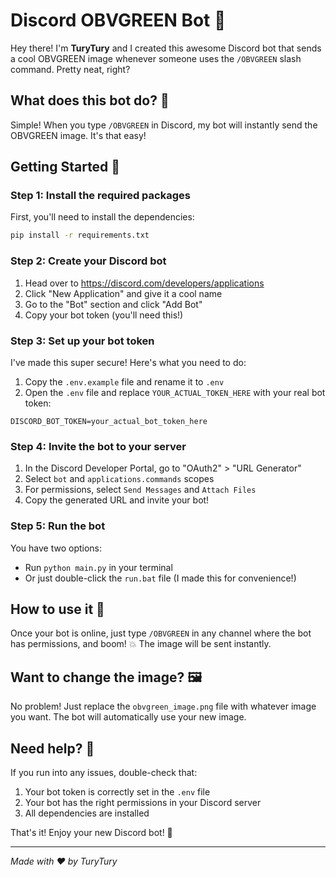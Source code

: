 # Discord OBVGREEN Bot 🤖

Hey there! I'm **TuryTury** and I created this awesome Discord bot that sends a cool OBVGREEN image whenever someone uses the `/OBVGREEN` slash command. Pretty neat, right?

## What does this bot do? 🎯

Simple! When you type `/OBVGREEN` in Discord, my bot will instantly send the OBVGREEN image. It's that easy!

## Getting Started 🚀

### Step 1: Install the required packages
First, you'll need to install the dependencies:
```bash
pip install -r requirements.txt
```

### Step 2: Create your Discord bot
1. Head over to https://discord.com/developers/applications
2. Click "New Application" and give it a cool name
3. Go to the "Bot" section and click "Add Bot"
4. Copy your bot token (you'll need this!)

### Step 3: Set up your bot token
I've made this super secure! Here's what you need to do:
1. Copy the `.env.example` file and rename it to `.env`
2. Open the `.env` file and replace `YOUR_ACTUAL_TOKEN_HERE` with your real bot token:
```
DISCORD_BOT_TOKEN=your_actual_bot_token_here
```

### Step 4: Invite the bot to your server
1. In the Discord Developer Portal, go to "OAuth2" > "URL Generator"
2. Select `bot` and `applications.commands` scopes
3. For permissions, select `Send Messages` and `Attach Files`
4. Copy the generated URL and invite your bot!

### Step 5: Run the bot
You have two options:
- Run `python main.py` in your terminal
- Or just double-click the `run.bat` file (I made this for convenience!)

## How to use it 💬

Once your bot is online, just type `/OBVGREEN` in any channel where the bot has permissions, and boom! 💥 The image will be sent instantly.

## Want to change the image? 🖼️

No problem! Just replace the `obvgreen_image.png` file with whatever image you want. The bot will automatically use your new image.

## Need help? 🤝

If you run into any issues, double-check that:
1. Your bot token is correctly set in the `.env` file
2. Your bot has the right permissions in your Discord server
3. All dependencies are installed

That's it! Enjoy your new Discord bot! 🎉

---

*Made with ❤️ by TuryTury*

